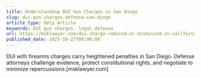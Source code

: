 ```yaml
---
title: Understanding DUI Gun Charges in San Diego
slug: dui-gun-charges-defense-san-diego
article_type: Help Article
keywords: DUI gun charges, legal defense
url: https://msklawyer.com/dui-charge-reduced-or-dismissed-in-california/
published_date: 2025-10-27T00:00:00
---
```


DUI with firearms charges carry heightened penalties in San Diego. Defense attorneys challenge evidence, protect constitutional rights, and negotiate to minimize repercussions.[msklawyer.com]